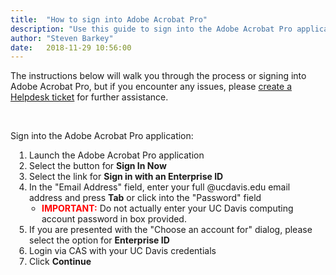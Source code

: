 ```yaml
---
title:  "How to sign into Adobe Acrobat Pro"
description: "Use this guide to sign into the Adobe Acrobat Pro application on a workstaiton."
author: "Steven Barkey"
date:   2018-11-29 10:56:00
---
```

<p>The instructions below will walk you through the process or signing into Adobe Acrobat Pro, but if you encounter any issues, please <a class="external-link" href="https://computing.caes.ucdavis.edu/documentation/helpdesk/help-desk-ticket" target="_parent">create a Helpdesk ticket</a> for further assistance.</p>
<br />
<p>Sign into the Adobe Acrobat Pro application:</p>
<ol style="PADDING-LEFT: 30px">
  <li>Launch the Adobe Acrobat Pro application</li>
  <li>Select the button for <b>Sign In Now</b></li>
  <li>Select the link for <b>Sign in with an Enterprise ID</b></li>
  <li>In the "Email Address" field, enter your full @ucdavis.edu email address and press <b>Tab</b> or click into the "Password" field
    <ul style="PADDING-LEFT: 20px">
      <li><font style="color:red"><b>IMPORTANT:</b></font> Do not actually enter your UC Davis computing account password in box provided.</li>
    </ul>
  </li>
  <li>If you are presented with the "Choose an account for" dialog, please select the option for <b>Enterprise ID</b></li>
  <li>Login via CAS with your UC Davis credentials</li>
  <li>Click <b>Continue</b></li>
</ol>
